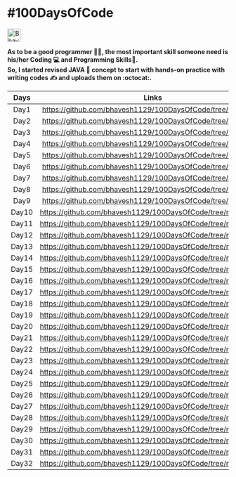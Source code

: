# #100DaysOfCode

<a href="https://dev.to/bhavesh1129">
  <img src="https://d2fltix0v2e0sb.cloudfront.net/dev-badge.svg" alt="Bhavesh Garg's DEV Profile" height="30" width="30">
</a>

**As to be a good programmer	:man_technologist:, the most important skill someone need is his/her Coding :computer: and Programming Skills:star_struck:.  
So, I started revised JAVA :page_with_curl: concept to start with hands-on practice with writing codes	:writing_hand: and uploads them on :octocat:.**

| Days | Links |
| :---:   | :-: |
| Day1 | https://github.com/bhavesh1129/100DaysOfCode/tree/main/day1 |
| Day2 | https://github.com/bhavesh1129/100DaysOfCode/tree/main/day2 |
| Day3 | https://github.com/bhavesh1129/100DaysOfCode/tree/main/day3 |
| Day4 | https://github.com/bhavesh1129/100DaysOfCode/tree/main/day4 |
| Day5 | https://github.com/bhavesh1129/100DaysOfCode/tree/main/day5 |
| Day6 | https://github.com/bhavesh1129/100DaysOfCode/tree/main/day6 |
| Day7 | https://github.com/bhavesh1129/100DaysOfCode/tree/main/day7 |
| Day8 | https://github.com/bhavesh1129/100DaysOfCode/tree/main/day8 |
| Day9 | https://github.com/bhavesh1129/100DaysOfCode/tree/main/day9 |
| Day10 | https://github.com/bhavesh1129/100DaysOfCode/tree/main/day10 |
| Day11 | https://github.com/bhavesh1129/100DaysOfCode/tree/main/day11 |
| Day12 | https://github.com/bhavesh1129/100DaysOfCode/tree/main/day12 |
| Day13 | https://github.com/bhavesh1129/100DaysOfCode/tree/main/day13 |
| Day14 | https://github.com/bhavesh1129/100DaysOfCode/tree/main/day14 |
| Day15 | https://github.com/bhavesh1129/100DaysOfCode/tree/main/day15 |
| Day16 | https://github.com/bhavesh1129/100DaysOfCode/tree/main/day16 |
| Day17 | https://github.com/bhavesh1129/100DaysOfCode/tree/main/day17 |
| Day18 | https://github.com/bhavesh1129/100DaysOfCode/tree/main/day18 |
| Day19 | https://github.com/bhavesh1129/100DaysOfCode/tree/main/day19 |
| Day20 | https://github.com/bhavesh1129/100DaysOfCode/tree/main/day20 |
| Day21 | https://github.com/bhavesh1129/100DaysOfCode/tree/main/day21 |
| Day22 | https://github.com/bhavesh1129/100DaysOfCode/tree/main/day22 |
| Day23 | https://github.com/bhavesh1129/100DaysOfCode/tree/main/day23 |
| Day24 | https://github.com/bhavesh1129/100DaysOfCode/tree/main/day24 |
| Day25 | https://github.com/bhavesh1129/100DaysOfCode/tree/main/day25 |
| Day26 | https://github.com/bhavesh1129/100DaysOfCode/tree/main/day26 |
| Day27 | https://github.com/bhavesh1129/100DaysOfCode/tree/main/day27 |
| Day28 | https://github.com/bhavesh1129/100DaysOfCode/tree/main/day28 |
| Day29 | https://github.com/bhavesh1129/100DaysOfCode/tree/main/day29 |
| Day30 | https://github.com/bhavesh1129/100DaysOfCode/tree/main/day30 |
| Day31 | https://github.com/bhavesh1129/100DaysOfCode/tree/main/day31 |
| Day32 | https://github.com/bhavesh1129/100DaysOfCode/tree/main/day32 |
